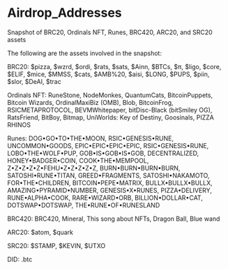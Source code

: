 # Airdrop_Addresses
Snapshot of BRC20, Ordinals NFT, Runes, BRC420, ARC20, and SRC20 assets

The following are the assets involved in the snapshot:

BRC20: $pizza, $wzrd, $ordi, $rats, $sats, $Ainn, $BTCs, $π, $ligo, $core, $ELIF, $mice, $MMSS, $cats, $AMB%20, $aisi, $LONG, $PUPS, $piin, $slor, $DeAI, $trac

Ordinals NFT: RuneStone, NodeMonkes, QuantumCats, BitcoinPuppets, Bitcoin Wizards, OrdinalMaxiBiz (OMB), Blob, BitcoinFrog, RSICMETAPROTOCOL, BEVMWhitepaper, bitDisc-Black (bitSmiley OG), RatsFriend, BitBoy, Bitmap, UniWorlds: Key of Destiny, Goosinals, PIZZA RHINOS

Runes: DOG•GO•TO•THE•MOON, RSIC•GENESIS•RUNE, UNCOMMON•GOODS, EPIC•EPIC•EPIC•EPIC, RSIC•GENESIS•RUNE, LOBO•THE•WOLF•PUP, GOB•IS•GOB•IS•GOB, DECENTRALIZED, HONEY•BADGER•COIN, COOK•THE•MEMPOOL, Z•Z•Z•Z•Z•FEHU•Z•Z•Z•Z•Z, BURN•BURN•BURN•BURN, SATOSHI•RUNE•TITAN, GREED•FRAGMENTS, SATOSHI•NAKAMOTO, FOR•THE•CHILDREN, BITCOIN•PEPE•MATRIX, BULLX•BULLX•BULLX, AMAZING•PYRAMID•NUMBER, GENESIS•X•RUNES, PIZZA•DELIVERY, RUNE•ALPHA•COOK, RARE•WIZARD•ORB, BILLION•DOLLAR•CAT, DOTSWAP•DOTSWAP, THE•RUNE•OF•RUNESLAND

BRC420: BRC420, Mineral, This song about NFTs, Dragon Ball, Blue wand

ARC20: $atom, $quark

SRC20: $STAMP, $KEVIN, $UTXO    

DID: .btc
